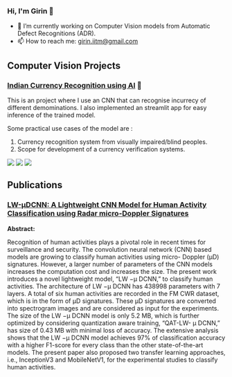 ### Hi, I'm Girin 👋


- 🔭 I’m currently working on Computer Vision models from Automatic Defect Recognitions (ADR).
- 📫 How to reach me: girin.iitm@gmail.com


## Computer Vision Projects
### [Indian Currency Recognition using AI](https://github.com/GirinChutia/IndCurr) 💫 

This is an project where I use an CNN that can recognise incurrecy of different demominations. I also implemented an streamlit app for easy inference of the trained model. 

Some practical use cases of the model are : 
1. Currency recognition system from visually impaired/blind peoples.
2. Scope for development of a currency verification systems.


![](https://i.imgur.com/Ea1LtVz.gif)
![](https://i.imgur.com/TIODbHY.gif)
![](https://i.imgur.com/r2Zi02f.gif)


## Publications

### [LW-μDCNN: A Lightweight CNN Model for Human Activity Classification using Radar micro-Doppler Signatures](https://ieeexplore.ieee.org/document/10027123)

**Abstract:**
 
Recognition of human activities plays a pivotal role in recent times for surveillance and security. The convolution neural network (CNN) based models are growing to classify human activities using micro- Doppler (μD) signatures. However, a larger number of parameters of the CNN models increases the computation cost and increases the size. The present work introduces a novel lightweight model, “LW −μ DCNN,” to classify human activities. The architecture of LW −μ DCNN has 438998 parameters with 7 layers. A total of six human activities are recorded in the FM CWR dataset, which is in the form of μD signatures. These μD signatures are converted into spectrogram images and are considered as input for the experiments. The size of the LW −μ DCNN model is only 5.2 MB, which is further optimized by considering quantization aware training, “QAT-LW- μ DCNN,” has size of 0.43 MB with minimal loss of accuracy. The extensive analysis shows that the LW −μ DCNN model achieves 97% of classification accuracy with a higher F1-score for every class than the other state-of-the-art models. The present paper also proposed two transfer learning approaches, i.e., InceptionV3 and MobileNetV1, for the experimental studies to classify human activities.


